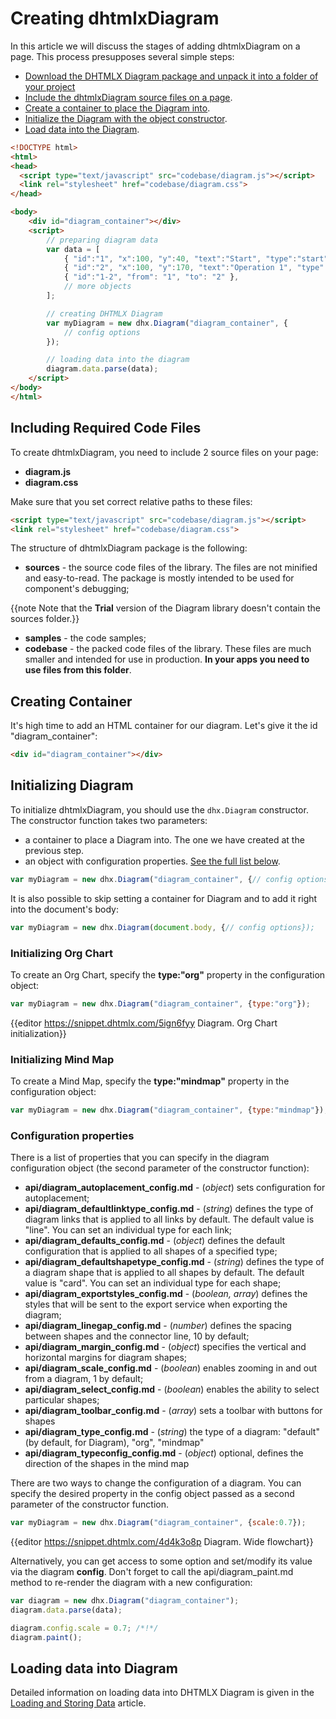 Creating dhtmlxDiagram 
=============================

In this article we will discuss the stages of adding dhtmlxDiagram on a page. This process presupposes several simple steps:

- [Download the DHTMLX Diagram package and unpack it into a folder of your project](https://dhtmlx.com/docs/products/dhtmlxDiagram/download.shtml)
- [Include the dhtmlxDiagram source files on a page](common_guides/initialization.md#includingrequiredcodefiles).
- [Create a container to place the Diagram into](common_guides/initialization.md#creatingcontainer).
- [Initialize the Diagram with the object constructor](common_guides/initialization.md#initializingdiagram).
- [Load data into the Diagram](#loaddataintodiagram).


~~~html
<!DOCTYPE html>
<html>
<head>
  <script type="text/javascript" src="codebase/diagram.js"></script>	
  <link rel="stylesheet" href="codebase/diagram.css">
</head>

<body>
	<div id="diagram_container"></div>
	<script>
		// preparing diagram data
		var data = [ 
    		{ "id":"1", "x":100, "y":40, "text":"Start", "type":"start" },
    		{ "id":"2", "x":100, "y":170, "text":"Operation 1", "type":"output" },
    		{ "id":"1-2", "from": "1", "to": "2" },
    		// more objects
		];

		// creating DHTMLX Diagram
		var myDiagram = new dhx.Diagram("diagram_container", {
			// config options
		});

		// loading data into the diagram
		diagram.data.parse(data);
	</script>
</body>
</html>
~~~


Including Required Code Files
-------------------

To create dhtmlxDiagram, you need to include 2 source files on your page:

- **diagram.js**
- **diagram.css**

Make sure that you set correct relative paths to these files:

~~~html
<script type="text/javascript" src="codebase/diagram.js"></script>	
<link rel="stylesheet" href="codebase/diagram.css">
~~~

The structure of dhtmlxDiagram package is the following: 

- **sources** - the source code files of the library. The files are not minified and easy-to-read. The package is mostly intended to be used for component's debugging;

{{note Note that the **Trial** version of the Diagram library doesn't contain the sources folder.}}

- **samples** - the code samples;
- **codebase** - the packed code files of the library. These files are much smaller and intended for use in production. **In your apps you need to use files from this folder**.



Creating Container
---------------------

It's high time to add an HTML container for our diagram. Let's give it the id "diagram_container":

~~~html
<div id="diagram_container"></div>
~~~

Initializing Diagram
----------------

To initialize dhtmlxDiagram, you should use the `dhx.Diagram` constructor. The constructor function takes two parameters:

- a container to place a Diagram into. The one we have created at the previous step.
- an object with configuration properties. [See the full list below](common_guides/initialization.md#listofproperties).

~~~js
var myDiagram = new dhx.Diagram("diagram_container", {// config options});
~~~

It is also possible to skip setting a container for Diagram and to add it right into the document's body:

~~~js
var myDiagram = new dhx.Diagram(document.body, {// config options});
~~~

<h3 id="orgchartinit">Initializing Org Chart</h3>

To create an Org Chart, specify the **type:"org"** property in the configuration object:

~~~js
var myDiagram = new dhx.Diagram("diagram_container", {type:"org"});
~~~

{{editor	https://snippet.dhtmlx.com/5ign6fyy	Diagram. Org Chart initialization}}

<h3 id="mindmapinit">Initializing Mind Map</h3>

To create a Mind Map, specify the **type:"mindmap"** property in the configuration object:

~~~js
var myDiagram = new dhx.Diagram("diagram_container", {type:"mindmap"});
~~~

<h3 id="listofproperties">Configuration properties</h3>

There is a list of properties that you can specify in the diagram configuration object (the second parameter of the constructor function):

- **api/diagram_autoplacement_config.md** - (*object*) sets configuration for autoplacement;
- **api/diagram_defaultlinktype_config.md** - (*string*) defines the type of diagram links that is applied to all links by default. The default value is "line". You can set an individual type for each link;
- **api/diagram_defaults_config.md** - (*object*) defines the default configuration that is applied to all shapes of a specified type;
- **api/diagram_defaultshapetype_config.md** - (*string*) defines the type of a diagram shape that is applied to all shapes by default. The default value is "card". You can set an individual type for each shape;
- **api/diagram_exportstyles_config.md** - (*boolean, array*) defines the styles that will be sent to the export service when exporting the diagram;
- **api/diagram_linegap_config.md** - (*number*) defines the spacing between shapes and the connector line, 10 by default;
- **api/diagram_margin_config.md** - (*object*) specifies the vertical and horizontal margins for diagram shapes;
- **api/diagram_scale_config.md** - (*boolean*) enables zooming in and out from a diagram, 1 by default;
- **api/diagram_select_config.md** - (*boolean*) enables the ability to select particular shapes;
- **api/diagram_toolbar_config.md** - (*array*) sets a toolbar with buttons for shapes
- **api/diagram_type_config.md** - (*string*) the type of a diagram: "default" (by default, for Diagram), "org", "mindmap"
- **api/diagram_typeconfig_config.md** - (*object*) optional, defines the direction of the shapes in the mind map

There are two ways to change the configuration of a diagram. You can specify the desired property in the config object passed as a second
parameter of the constructor function. 

~~~js
var myDiagram = new dhx.Diagram("diagram_container", {scale:0.7});
~~~

{{editor	https://snippet.dhtmlx.com/4d4k3o8p	Diagram. Wide flowchart}}

Alternatively, you can get access to some option and set/modify its value via the diagram **config**. Don't forget to call the api/diagram_paint.md method to re-render the diagram with a new configuration:

~~~js
var diagram = new dhx.Diagram("diagram_container");
diagram.data.parse(data);

diagram.config.scale = 0.7; /*!*/
diagram.paint();
~~~

Loading data into Diagram
----------------------------

Detailed information on loading data into DHTMLX Diagram is given in the [Loading and Storing Data](common_guides/loading_data.md) article.


